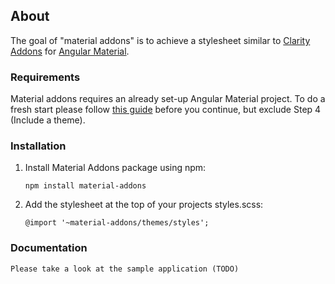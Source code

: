 ## About

The goal of "material addons" is to achieve a stylesheet similar to [Clarity Addons](https://www.npmjs.com/package/@porscheinformatik/clr-addons) for [Angular Material](https://material.angular.io/).

### Requirements

Material addons requires an already set-up Angular Material project. To do a fresh start please follow [this guide](https://material.angular.io/guide/getting-started) before you continue, but exclude Step 4 (Include a theme).

### Installation

1.  Install Material Addons package using npm:

    ```
    npm install material-addons
    ```

2.  Add the stylesheet at the top of your projects styles.scss:

    ```
    @import '~material-addons/themes/styles';
    ```

### Documentation

	Please take a look at the sample application (TODO)
